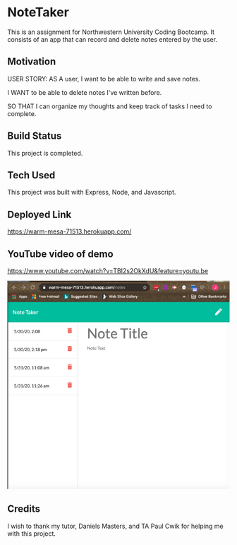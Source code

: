 # NoteTaker
This is an assignment for Northwestern University Coding Bootcamp.  It consists of an app that can record and delete notes entered by the user.

## Motivation

USER STORY:
AS A user, I want to be able to write and save notes.

I WANT to be able to delete notes I've written before.

SO THAT I can organize my thoughts and keep track of tasks I need to complete.

## Build Status

This project is completed.

## Tech Used

This project was built with Express, Node, and Javascript.

## Deployed Link

https://warm-mesa-71513.herokuapp.com/

## YouTube video of demo

https://www.youtube.com/watch?v=TBI2s2OkXdU&feature=youtu.be


![screenshot](public/assets/note%20_taker.png)

## Credits

I wish to thank my tutor, Daniels Masters, and TA Paul Cwik for helping me with this project. 

 


